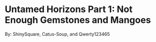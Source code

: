 # Untamed Horizons Part 1: Not Enough Gemstones and Mangoes
By: ShinySquare, Catus-Soup, and Qwerty123465 
 
